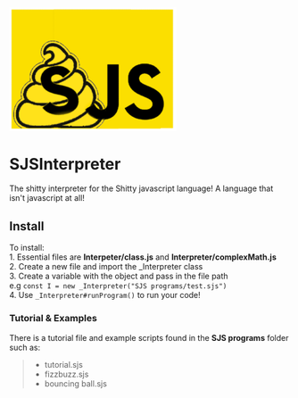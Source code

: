 <img src="sjs.png" alt="sjs icon" width="300px;" padding-left="300px;"/>

# SJSInterpreter

The shitty interpreter for the Shitty javascript language! A language that isn't javascript at all!

## __Install__

To install: </br>
    1. Essential files are **Interpeter/class.js** and **Interpreter/complexMath.js** </br>
    2. Create a new file and import the _Interpreter class </br>
    3. Create a variable with the object and pass in the file path </br>
         e.g `const I = new _Interpreter("SJS programs/test.sjs")` </br>
    4. Use `_Interpreter#runProgram()` to run your code! </br>

### __Tutorial & Examples__

There is a tutorial file and example scripts found in the **SJS programs** folder such as:
> * tutorial.sjs
> * fizzbuzz.sjs
> * bouncing ball.sjs
